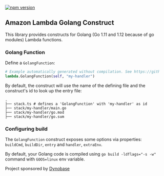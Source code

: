 [![npm version](https://badge.fury.io/js/aws-lambda-golang.svg)](https://badge.fury.io/js/aws-lambda-golang)

## Amazon Lambda Golang Construct

This library provides constructs for Golang (Go 1.11 and 1.12 because of go modules) Lambda functions.

### Golang Function

Define a `GolangFunction`:

```python
# Example automatically generated without compilation. See https://github.com/aws/jsii/issues/826
lambda.GolangFunction(self, "my-handler")
```

By default, the construct will use the name of the defining file and the construct's id to look
up the entry file:

```
.
├── stack.ts # defines a 'GolangFunction' with 'my-handler' as id
├── stack/my-handler/main.go
├── stack/my-handler/go.mod
├── stack/my-handler/go.sum
```

### Configuring build

The `GolangFunction` construct exposes some options via properties: `buildCmd`, `buildDir`, `entry` and `handler`, `extraEnv`.

By default, your Golang code is compiled using `go build -ldflags="-s -w"` command with `GOOS=linux` env variable.

Project sponsored by [Dynobase](https://dynobase.dev)
